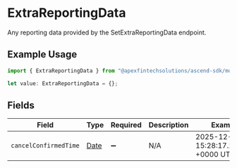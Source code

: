 # ExtraReportingData

Any reporting data provided by the SetExtraReportingData endpoint.

## Example Usage

```typescript
import { ExtraReportingData } from "@apexfintechsolutions/ascend-sdk/models/components";

let value: ExtraReportingData = {};
```

## Fields

| Field                                                                                         | Type                                                                                          | Required                                                                                      | Description                                                                                   | Example                                                                                       |
| --------------------------------------------------------------------------------------------- | --------------------------------------------------------------------------------------------- | --------------------------------------------------------------------------------------------- | --------------------------------------------------------------------------------------------- | --------------------------------------------------------------------------------------------- |
| `cancelConfirmedTime`                                                                         | [Date](https://developer.mozilla.org/en-US/docs/Web/JavaScript/Reference/Global_Objects/Date) | :heavy_minus_sign:                                                                            | N/A                                                                                           | 2025-12-13 15:28:17.262732 +0000 UTC                                                          |